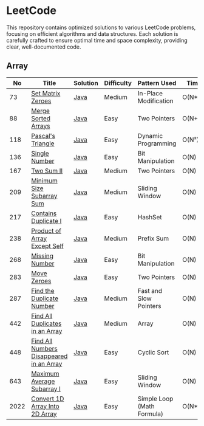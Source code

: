 # LeetCode

This repository contains optimized solutions to various LeetCode problems, focusing on efficient algorithms and data structures. Each solution is carefully crafted to ensure optimal time and space complexity, providing clear, well-documented code.

## Array

| No | Title | Solution | Difficulty | Pattern Used | Time | Space |
|---| ----- | -------- | ---------- | -------------- | ----- | ----- |
| 73 | [Set Matrix Zeroes](https://leetcode.com/problems/set-matrix-zeroes/) | [Java](arrays\SetZeros.java) | Medium | In-Place Modification | O(N*M) | 0(1) |
| 88 | [Merge Sorted Arrays](https://leetcode.com/problems/merge-sorted-array/) | [Java](arrays\Merge.java) | Easy | Two Pointers | O(N+M) | 0(1) |
| 118 | [Pascal's Triangle](https://leetcode.com/problems/pascals-triangle/) | [Java](arrays/PascalTriangle.java) | Easy | Dynamic Programming | O(N²) | O(N²) |
| 136 | [Single Number](https://leetcode.com/problems/single-number/) | [Java](arrays/SingleNumber.java) | Easy | Bit Manipulation | O(N) | O(1) |
| 167 | [Two Sum II](https://leetcode.com/problems/two-sum-ii-input-array-is-sorted/) | [Java](arrays/TwoSumII.java) | Medium | Two Pointers |  O(N) | 0(1) |
| 209 | [Minimum Size Subarray Sum](https://leetcode.com/problems/minimum-size-subarray-sum/) | [Java](arrays/MinimumSizeSubarraySum.java) | Medium | Sliding Window | O(N) | 0(1) |
| 217 | [Contains Duplicate I](https://leetcode.com/problems/contains-duplicate/) | [Java](arrays/ContainsDuplicate.java) | Easy | HashSet | O(N) | 0(N) |
| 238 | [Product of Array Except Self](https://leetcode.com/problems/product-of-array-except-self/) | [Java](arrays/ProductExceptSelf.java) | Medium | Prefix Sum | O(N) | 0(N) |
| 268 | [Missing Number](https://leetcode.com/problems/missing-number/) | [Java](arrays/MissingNumber.java) | Easy | Bit Manipulation | O(N) | 0(1) |
| 283 | [Move Zeroes](https://leetcode.com/problems/move-zeroes/) | [Java](arrays/MoveZeroes.java) | Easy | Two Pointers | O(N) | 0(1) |
| 287 | [Find the Duplicate Number](https://leetcode.com/problems/find-the-duplicate-number/) | [Java](arrays/FindDuplicate.java) | Medium | Fast and Slow Pointers | O(N) | 0(1) |
| 442 | [Find All Duplicates in an Array](https://leetcode.com/problems/find-all-duplicates-in-an-array/) | [Java](arrays/FindDuplicates.java) | Medium | Array | O(N) | 0(1) |
| 448 | [Find All Numbers Disappeared in an Array](https://leetcode.com/problems/find-all-numbers-disappeared-in-an-array/) | [Java](arrays/FindDisappearedNumbers.java) | Easy | Cyclic Sort | O(N) | 0(1) |
| 643 | [Maximum Average Subarray I](https://leetcode.com/problems/maximum-average-subarray-i/) | [Java](arrays/MaximumAverageSubarrayI.java) | Easy | Sliding Window | O(N) | 0(1) |
| 2022 | [Convert 1D Array Into 2D Array](https://leetcode.com/problems/convert-1d-array-into-2d-array/) | [Java](arrays/Construct2DArray.java) | Easy | Simple Loop (Math Formula) | O(N*M) | 0(N*M) |
